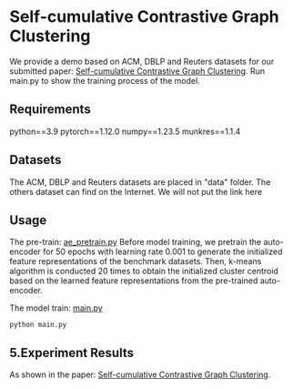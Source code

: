 # Self-cumulative Contrastive Graph Clustering
We provide a demo based on ACM, DBLP and Reuters datasets for our submitted paper: [Self-cumulative Contrastive Graph Clustering](https://www.ieee-jas.net/en/article/doi/10.1109/JAS.2024.125025).  Run main.py to show the training process of the model.

   


## Requirements
python==3.9
pytorch==1.12.0
numpy==1.23.5
munkres==1.1.4

## Datasets

The ACM, DBLP and Reuters datasets are placed in "data" folder. The others dataset can find on the Internet. We will not put the link here

## Usage

The pre-train: [ae_pretrain.py](../ae_pretrain/ae_pretrain.py)
Before model training, we pretrain the auto-encoder for 50 epochs with learning rate 0.001 to generate the initialized feature representations of the benchmark datasets. Then, k-means algorithm is conducted 20 times to obtain the initialized cluster centroid based on the learned feature representations from the pre-trained auto-encoder. 

The model train: [main.py](main.py)
```train
python main.py 
```


## 5.Experiment Results
As shown in the paper: [Self-cumulative Contrastive Graph Clustering](https://www.ieee-jas.net/en/article/doi/10.1109/JAS.2024.125025).
